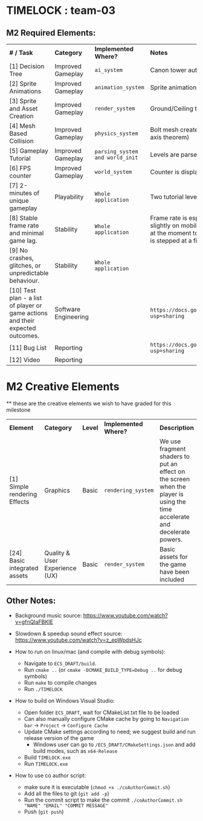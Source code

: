 # TIMELOCK : team-03

## M2 Required Elements:
<table>
  <tr>
   <td><strong># / Task</strong>
   </td>
   <td><strong>Category</strong>
   </td>
   <td><strong>Implemented Where?</strong>
   </td>
   <td><strong>Notes</strong>
   </td>
  </tr>
  <tr>
   <td>[1] Decision Tree
   </td>
   <td>Improved Gameplay
   </td>
   <td><code>ai_system</code>
   </td>
   <td>Canon tower automatically aims and fires at the player if player is in its detection range
   </td>
  </tr>
  <tr>
   <td>[2] Sprite Animations
   </td>
   <td>Improved Gameplay
   </td>
   <td><code>animation_system</code>
   </td>
   <td>Sprite animations include run/walk and jump for the player, and exit door
   </td>
  </tr>
  <tr>
   <td>[3] Sprite and Asset Creation
   </td>
   <td>Improved Gameplay
   </td>
   <td><code>render_system</code>
   </td>
   <td>Ground/Ceiling tiles added, as well as other props (spikes, pipes, platforms, wooden crates)
   </td>
  </tr>
  <tr>
   <td>[4] Mesh Based Collision
   </td>
   <td>Improved Gameplay
   </td>
   <td><code>physics_system</code>
   </td>
   <td>Bolt mesh created for projectile-player collisions. Collisions are computed using SAT (separating axis theorem)
   </td>
  </tr>
  <tr>
   <td>[5] Gameplay Tutorial
   </td>
   <td>Improved Gameplay
   </td>
   <td><code>parsing_system and world_init</code>
   </td>
   <td>Levels are parsed from JSON. Text is rendered to the screen as sprites.
   </td>
  </tr>
  <tr>
   <td>[6] FPS counter
   </td>
   <td>Improved Gameplay
   </td>
   <td><code>world_system</code>
   </td>
   <td>Counter is displayed in the title of the window.
   </td>
  </tr>
  <tr>
   <td>[7]  2-minutes of unique gameplay
   </td>
   <td>Playability
   </td>
   <td><code>Whole application</code>
   </td>
   <td>Two tutorial levels are implemented, each averaging about 2 minutes depending on the player. 
   </td>
  </tr>
  <tr>
   <td>[8]  Stable frame rate and minimal game lag.
   </td>
   <td>Stability
   </td>
   <td><code>Whole application</code>
   </td>
   <td>
Frame rate is especially good on hardware with dedicated graphics. Frame rate may fluctuate slightly on mobile hardware, but should stay above 60. We intentionally do not fix the frame rate at the moment to better observe how changes hurt performance. However, the physics system is stepped at a fixed rate. 
   </td>
  </tr>
  <tr>
   <td>[9] No crashes, glitches, or unpredictable behaviour.
   </td>
   <td>Stability
   </td>
   <td><code>Whole application</code>
   </td>
   <td>
   </td>
  </tr>
  <tr>
   <td>[10] Test plan - a list of player or game actions and their expected outcomes.
   </td>
   <td>Software Engineering
   </td>
   <td>
   </td>
   <td>
<code>https://docs.google.com/document/d/1cRzYi9tH3jXyVs-ExeK_9EImm4sDYJd5uW0GMP75GQw/edit?usp=sharing</code>
   </td>
  </tr>
  <tr>
   <td>[11] Bug List
   </td>
   <td>Reporting
   </td>
   <td>
   </td>
   <td>
<code>https://docs.google.com/spreadsheets/d/14reigVHCiUrnIVMnTQdUnz6nX_JFBuTTT_pZXGZ06WA/edit?usp=sharing</code>
   </td>
  </tr>
  <tr>
   <td>[12] Video
   </td>
   <td>Reporting
   </td>
   <td>
   </td>
   <td>
   </td>
  </tr>
</table>



# M2 Creative Elements

** these are the creative elements we wish to have graded for this milestone

<table>
  <tr>
   <td><strong>Element</strong>
   </td>
   <td><strong>Category</strong>
   </td>
   <td><strong>Level</strong>
   </td>
   <td><strong>Implemented Where? </strong>
   </td>
   <td><strong>Description</strong>
   </td>
  </tr>
  <tr>
   <td>[1] Simple rendering Effects
   </td>
   <td>Graphics
   </td>
   <td>Basic
   </td>
   <td><code>rendering_system</code>
   </td>
   <td>We use fragment shaders to put an effect on the screen when the player is using the time accelerate and decelerate powers.
   </td>
  </tr>
  <tr>
   <td>[24] Basic integrated assets
   </td>
   <td>Quality & User Experience (UX)
   </td>
   <td>Basic
   </td>
   <td><code>render_system</code>
   </td>
   <td>Basic assets for the game have been included
   </td>
  </tr>
</table>



## Other Notes:
- Background music source: https://www.youtube.com/watch?v=gfnQIaFBKIE
- Slowdown & speedup sound effect source: https://www.youtube.com/watch?v=z_epWpdsHJc
- How to run on linux/mac (and compile with debug symbols):
  - Navigate to `ECS_DRAFT/build`.
  - Run `cmake ..` (or `cmake -DCMAKE_BUILD_TYPE=Debug ..` for debug symbols)
  - Run `make` to compile changes
  - Run `./TIMELOCK`

- How to build on Windows Visual Studio:
  - Open folder `ECS_DRAFT`, wait for CMakeList.txt file to be loaded
  - Can also manually configure CMake cache by going to `Navigation bar` -> `Project` -> `Configure Cache`
  - Update CMake settings according to need; we suggest build and run release version of the game
    - Windows user can go to `/ECS_DRAFT/CMakeSettings.json` and add build modes, such as `x64-Release`
  - Build `TIMELOCK.exe`
  - Run `TIMELOCK.exe`
 
- How to use co author script:
    - make sure it is executable (`chmod +x ./coAuthorCommit.sh`)
    - Add all the files to git (`git add -p`)
    - Run the commit script to make the commit `./coAuthorCommit.sh "NAME" "EMAIL" "COMMIT MESSAGE"`
    - Push (`git push`)
